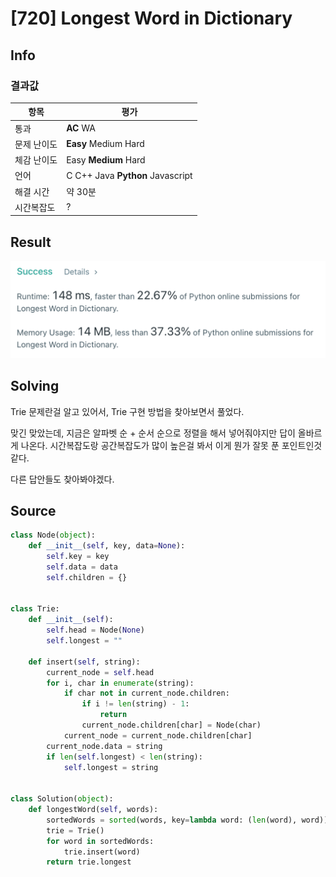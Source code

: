 # [720] Longest Word in Dictionary

## Info

### 결과값

| 항목        | 평가                             |
| ----------- | -------------------------------- |
| 통과        | **AC** WA                        |
| 문제 난이도 | **Easy** Medium Hard             |
| 체감 난이도 | Easy **Medium** Hard             |
| 언어        | C C++ Java **Python** Javascript |
| 해결 시간   | 약 30분                          |
| 시간복잡도  | ?                                |

## Result

![720](720.png)

## Solving

Trie 문제란걸 알고 있어서, Trie 구현 방법을 찾아보면서 풀었다.

맞긴 맞았는데, 지금은 알파벳 순 + 순서 순으로 정렬을 해서 넣어줘야지만 답이 올바르게 나온다. 시간복잡도랑 공간복잡도가 많이 높은걸 봐서 이게 뭔가 잘못 푼 포인트인것 같다.

다른 답안들도 찾아봐야겠다.

## Source

```python
class Node(object):
    def __init__(self, key, data=None):
        self.key = key
        self.data = data
        self.children = {}


class Trie:
    def __init__(self):
        self.head = Node(None)
        self.longest = ""

    def insert(self, string):
        current_node = self.head
        for i, char in enumerate(string):
            if char not in current_node.children:
                if i != len(string) - 1:
                    return
                current_node.children[char] = Node(char)
            current_node = current_node.children[char]
        current_node.data = string
        if len(self.longest) < len(string):
            self.longest = string


class Solution(object):
    def longestWord(self, words):
        sortedWords = sorted(words, key=lambda word: (len(word), word))
        trie = Trie()
        for word in sortedWords:
            trie.insert(word)
        return trie.longest
```